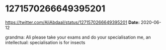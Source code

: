 # 1271570266649395201
https://twitter.com/AliAbdaal/status/1271570266649395201
**Date:** 2020-06-12

grandma: Ali please take your exams and do your specialisation 
me, an intellectual: specialisation is for insects
